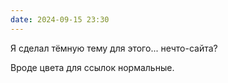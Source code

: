 ```yaml
---
date: 2024-09-15 23:30
---
```

Я сделал тёмную тему для этого... нечто-сайта?

Вроде цвета для ссылок нормальные.
